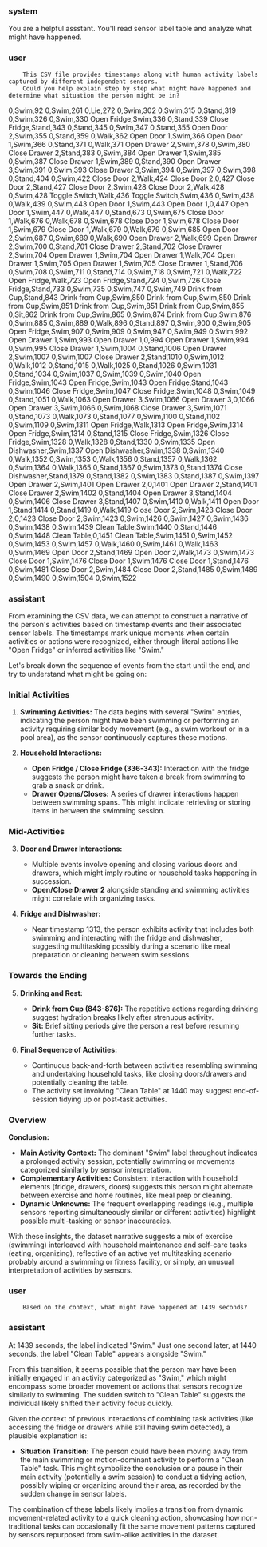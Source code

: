 ### system
You are a helpful assstant. You'll read sensor label table and analyze what might have happened.
### user

        This CSV file provides timestamps along with human activity labels captured by different independent sensors.
        Could you help explain step by step what might have happened and determine what situation the person might be in?
    
0,Swim,92
0,Swim,261
0,Lie,272
0,Swim,302
0,Swim,315
0,Stand,319
0,Swim,326
0,Swim,330
Open Fridge,Swim,336
0,Stand,339
Close Fridge,Stand,343
0,Stand,345
0,Swim,347
0,Stand,355
Open Door 2,Swim,355
0,Stand,359
0,Walk,362
Open Door 1,Swim,366
Open Door 1,Swim,366
0,Stand,371
0,Walk,371
Open Drawer 2,Swim,378
0,Swim,380
Close Drawer 2,Stand,383
0,Swim,384
Open Drawer 1,Swim,385
0,Swim,387
Close Drawer 1,Swim,389
0,Stand,390
Open Drawer 3,Swim,391
0,Swim,393
Close Drawer 3,Swim,394
0,Swim,397
0,Swim,398
0,Stand,404
0,Swim,422
Close Door 2,Walk,424
Close Door 2,0,427
Close Door 2,Stand,427
Close Door 2,Swim,428
Close Door 2,Walk,428
0,Swim,428
Toggle Switch,Walk,436
Toggle Switch,Swim,436
0,Swim,438
0,Walk,439
0,Swim,443
Open Door 1,Swim,443
Open Door 1,0,447
Open Door 1,Swim,447
0,Walk,447
0,Stand,673
0,Swim,675
Close Door 1,Walk,676
0,Walk,678
0,Swim,678
Close Door 1,Swim,678
Close Door 1,Swim,679
Close Door 1,Walk,679
0,Walk,679
0,Swim,685
Open Door 2,Swim,687
0,Swim,689
0,Walk,690
Open Drawer 2,Walk,699
Open Drawer 2,Swim,700
0,Stand,701
Close Drawer 2,Stand,702
Close Drawer 2,Swim,704
Open Drawer 1,Swim,704
Open Drawer 1,Walk,704
Open Drawer 1,Swim,705
Open Drawer 1,Swim,705
Close Drawer 1,Stand,706
0,Swim,708
0,Swim,711
0,Stand,714
0,Swim,718
0,Swim,721
0,Walk,722
Open Fridge,Walk,723
Open Fridge,Stand,724
0,Swim,726
Close Fridge,Stand,733
0,Swim,735
0,Swim,747
0,Swim,749
Drink from Cup,Stand,843
Drink from Cup,Swim,850
Drink from Cup,Swim,850
Drink from Cup,Swim,851
Drink from Cup,Swim,851
Drink from Cup,Swim,855
0,Sit,862
Drink from Cup,Swim,865
0,Swim,874
Drink from Cup,Swim,876
0,Swim,885
0,Swim,889
0,Walk,896
0,Stand,897
0,Swim,900
0,Swim,905
Open Fridge,Swim,907
0,Swim,909
0,Swim,947
0,Swim,949
0,Swim,992
Open Drawer 1,Swim,993
Open Drawer 1,0,994
Open Drawer 1,Swim,994
0,Swim,995
Close Drawer 1,Swim,1004
0,Stand,1006
Open Drawer 2,Swim,1007
0,Swim,1007
Close Drawer 2,Stand,1010
0,Swim,1012
0,Walk,1012
0,Stand,1015
0,Walk,1025
0,Stand,1026
0,Swim,1031
0,Stand,1034
0,Swim,1037
0,Swim,1039
0,Swim,1040
Open Fridge,Swim,1043
Open Fridge,Swim,1043
Open Fridge,Stand,1043
0,Swim,1046
Close Fridge,Swim,1047
Close Fridge,Swim,1048
0,Swim,1049
0,Stand,1051
0,Walk,1063
Open Drawer 3,Swim,1066
Open Drawer 3,0,1066
Open Drawer 3,Swim,1066
0,Swim,1068
Close Drawer 3,Swim,1071
0,Stand,1073
0,Walk,1073
0,Stand,1077
0,Swim,1100
0,Stand,1102
0,Swim,1109
0,Swim,1311
Open Fridge,Walk,1313
Open Fridge,Swim,1314
Open Fridge,Swim,1314
0,Stand,1315
Close Fridge,Swim,1326
Close Fridge,Swim,1328
0,Walk,1328
0,Stand,1330
0,Swim,1335
Open Dishwasher,Swim,1337
Open Dishwasher,Swim,1338
0,Swim,1340
0,Walk,1352
0,Swim,1353
0,Walk,1356
0,Stand,1357
0,Walk,1362
0,Swim,1364
0,Walk,1365
0,Stand,1367
0,Swim,1373
0,Stand,1374
Close Dishwasher,Stand,1379
0,Stand,1382
0,Swim,1383
0,Stand,1387
0,Swim,1397
Open Drawer 2,Swim,1401
Open Drawer 2,0,1401
Open Drawer 2,Stand,1401
Close Drawer 2,Swim,1402
0,Stand,1404
Open Drawer 3,Stand,1404
0,Swim,1406
Close Drawer 3,Stand,1407
0,Swim,1410
0,Walk,1411
Open Door 1,Stand,1414
0,Stand,1419
0,Walk,1419
Close Door 2,Swim,1423
Close Door 2,0,1423
Close Door 2,Swim,1423
0,Swim,1426
0,Swim,1427
0,Swim,1436
0,Swim,1438
0,Swim,1439
Clean Table,Swim,1440
0,Stand,1446
0,Swim,1448
Clean Table,0,1451
Clean Table,Swim,1451
0,Swim,1452
0,Swim,1453
0,Swim,1457
0,Walk,1460
0,Swim,1461
0,Walk,1463
0,Swim,1469
Open Door 2,Stand,1469
Open Door 2,Walk,1473
0,Swim,1473
Close Door 1,Swim,1476
Close Door 1,Swim,1476
Close Door 1,Stand,1476
0,Swim,1481
Close Door 2,Swim,1484
Close Door 2,Stand,1485
0,Swim,1489
0,Swim,1490
0,Swim,1504
0,Swim,1522

### assistant
From examining the CSV data, we can attempt to construct a narrative of the person's activities based on timestamp events and their associated sensor labels. The timestamps mark unique moments when certain activities or actions were recognized, either through literal actions like "Open Fridge" or inferred activities like "Swim."

Let's break down the sequence of events from the start until the end, and try to understand what might be going on:

### Initial Activities
1. **Swimming Activities:** The data begins with several "Swim" entries, indicating the person might have been swimming or performing an activity requiring similar body movement (e.g., a swim workout or in a pool area), as the sensor continuously captures these motions.
   
2. **Household Interactions:**
   - **Open Fridge / Close Fridge (336-343):** Interaction with the fridge suggests the person might have taken a break from swimming to grab a snack or drink. 
   - **Drawer Opens/Closes:** A series of drawer interactions happen between swimming spans. This might indicate retrieving or storing items in between the swimming session.

### Mid-Activities
3. **Door and Drawer Interactions:**
   - Multiple events involve opening and closing various doors and drawers, which might imply routine or household tasks happening in succession.
   - **Open/Close Drawer 2** alongside standing and swimming activities might correlate with organizing tasks.

4. **Fridge and Dishwasher:** 
   - Near timestamp 1313, the person exhibits activity that includes both swimming and interacting with the fridge and dishwasher, suggesting multitasking possibly during a scenario like meal preparation or cleaning between swim sessions.

### Towards the Ending
5. **Drinking and Rest:**
   - **Drink from Cup (843-876):** The repetitive actions regarding drinking suggest hydration breaks likely after strenuous activity.
   - **Sit:** Brief sitting periods give the person a rest before resuming further tasks.

6. **Final Sequence of Activities:**
   - Continuous back-and-forth between activities resembling swimming and undertaking household tasks, like closing doors/drawers and potentially cleaning the table.
   - The activity set involving "Clean Table" at 1440 may suggest end-of-session tidying up or post-task activities. 

### Overview
**Conclusion:**
- **Main Activity Context:** The dominant "Swim" label throughout indicates a prolonged activity session, potentially swimming or movements categorized similarly by sensor interpretation.
- **Complementary Activities:** Consistent interaction with household elements (fridge, drawers, doors) suggests this person might alternate between exercise and home routines, like meal prep or cleaning.
- **Dynamic Unknowns:** The frequent overlapping readings (e.g., multiple sensors reporting simultaneously similar or different activities) highlight possible multi-tasking or sensor inaccuracies. 

With these insights, the dataset narrative suggests a mix of exercise (swimming) interleaved with household maintenance and self-care tasks (eating, organizing), reflective of an active yet multitasking scenario probably around a swimming or fitness facility, or simply, an unusual interpretation of activities by sensors.
### user

        Based on the context, what might have happened at 1439 seconds?
    
### assistant
At 1439 seconds, the label indicated "Swim." Just one second later, at 1440 seconds, the label "Clean Table" appears alongside "Swim."

From this transition, it seems possible that the person may have been initially engaged in an activity categorized as "Swim," which might encompass some broader movement or actions that sensors recognize similarly to swimming. The sudden switch to "Clean Table" suggests the individual likely shifted their activity focus quickly.

Given the context of previous interactions of combining task activities (like accessing the fridge or drawers while still having swim detected), a plausible explanation is:
- **Situation Transition:** The person could have been moving away from the main swimming or motion-dominant activity to perform a "Clean Table" task. This might symbolize the conclusion or a pause in their main activity (potentially a swim session) to conduct a tidying action, possibly wiping or organizing around their area, as recorded by the sudden change in sensor labels.

The combination of these labels likely implies a transition from dynamic movement-related activity to a quick cleaning action, showcasing how non-traditional tasks can occasionally fit the same movement patterns captured by sensors repurposed from swim-alike activities in the dataset.

